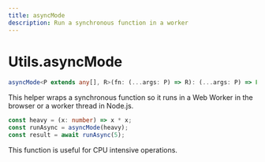 ```yaml
---
title: asyncMode
description: Run a synchronous function in a worker
---
```


# Utils.asyncMode

```ts
asyncMode<P extends any[], R>(fn: (...args: P) => R): (...args: P) => Promise<R>
```

This helper wraps a synchronous function so it runs in a Web Worker in the browser or a worker thread in Node.js.

```ts
const heavy = (x: number) => x * x;
const runAsync = asyncMode(heavy);
const result = await runAsync(5);
```

This function is useful for CPU intensive operations.

